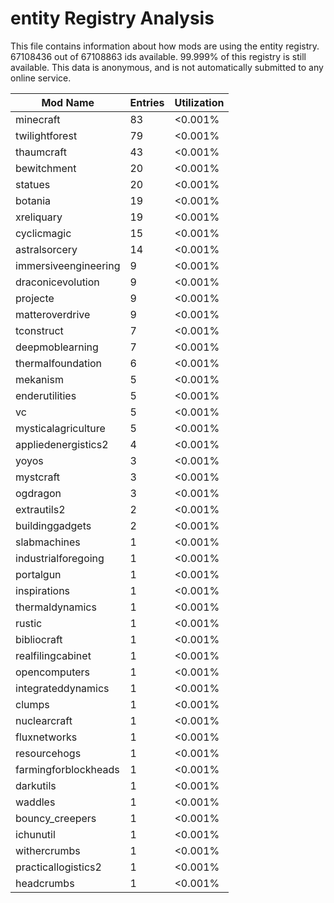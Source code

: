 # entity Registry Analysis

This file contains information about how mods are using the entity registry.
67108436 out of 67108863 ids available. 99.999% of this registry is still
available. This data is anonymous, and is not automatically submitted to any
online service.


| Mod Name             | Entries | Utilization |
|----------------------|---------|-------------|
| minecraft            | 83      | <0.001%     |
| twilightforest       | 79      | <0.001%     |
| thaumcraft           | 43      | <0.001%     |
| bewitchment          | 20      | <0.001%     |
| statues              | 20      | <0.001%     |
| botania              | 19      | <0.001%     |
| xreliquary           | 19      | <0.001%     |
| cyclicmagic          | 15      | <0.001%     |
| astralsorcery        | 14      | <0.001%     |
| immersiveengineering | 9       | <0.001%     |
| draconicevolution    | 9       | <0.001%     |
| projecte             | 9       | <0.001%     |
| matteroverdrive      | 9       | <0.001%     |
| tconstruct           | 7       | <0.001%     |
| deepmoblearning      | 7       | <0.001%     |
| thermalfoundation    | 6       | <0.001%     |
| mekanism             | 5       | <0.001%     |
| enderutilities       | 5       | <0.001%     |
| vc                   | 5       | <0.001%     |
| mysticalagriculture  | 5       | <0.001%     |
| appliedenergistics2  | 4       | <0.001%     |
| yoyos                | 3       | <0.001%     |
| mystcraft            | 3       | <0.001%     |
| ogdragon             | 3       | <0.001%     |
| extrautils2          | 2       | <0.001%     |
| buildinggadgets      | 2       | <0.001%     |
| slabmachines         | 1       | <0.001%     |
| industrialforegoing  | 1       | <0.001%     |
| portalgun            | 1       | <0.001%     |
| inspirations         | 1       | <0.001%     |
| thermaldynamics      | 1       | <0.001%     |
| rustic               | 1       | <0.001%     |
| bibliocraft          | 1       | <0.001%     |
| realfilingcabinet    | 1       | <0.001%     |
| opencomputers        | 1       | <0.001%     |
| integrateddynamics   | 1       | <0.001%     |
| clumps               | 1       | <0.001%     |
| nuclearcraft         | 1       | <0.001%     |
| fluxnetworks         | 1       | <0.001%     |
| resourcehogs         | 1       | <0.001%     |
| farmingforblockheads | 1       | <0.001%     |
| darkutils            | 1       | <0.001%     |
| waddles              | 1       | <0.001%     |
| bouncy_creepers      | 1       | <0.001%     |
| ichunutil            | 1       | <0.001%     |
| withercrumbs         | 1       | <0.001%     |
| practicallogistics2  | 1       | <0.001%     |
| headcrumbs           | 1       | <0.001%     |
